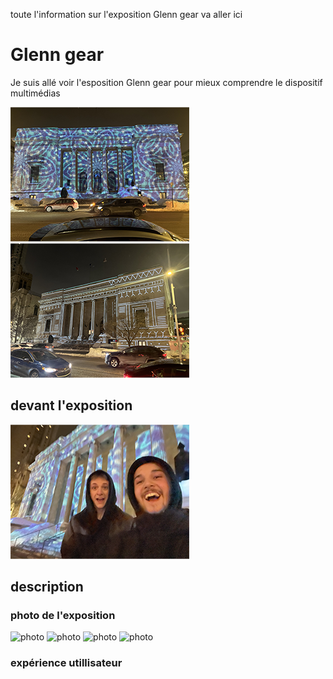 toute l'information sur l'exposition Glenn gear va aller ici


# Glenn gear

Je suis allé voir l'esposition Glenn gear pour mieux comprendre le dispositif multimédias

 ![photo](media/enssemble_glenn_gear_LB.png) ![photo](media/devant_de_cote_glenn_gear_LB.png)

## devant l'exposition

![photo](media/devant_glenn_gear_LB.png)

## description



### photo de l'exposition

![photo](media/.png) ![photo](media.png) ![photo](media/.png) ![photo](media/.png)


### expérience utillisateur 



